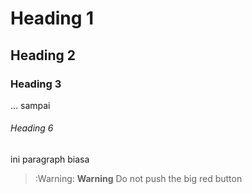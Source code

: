 # Heading 1
## Heading 2
### Heading 3
... sampai
###### Heading 6

ini paragraph biasa

> :Warning: **Warning** Do not push the big red button

